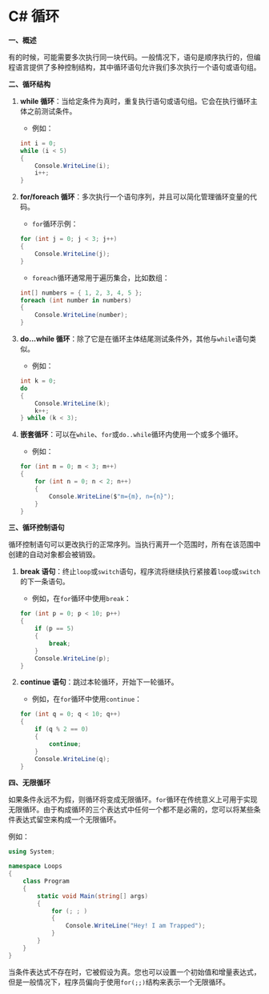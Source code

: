 # C# 循环

**一、概述**

有的时候，可能需要多次执行同一块代码。一般情况下，语句是顺序执行的，但编程语言提供了多种控制结构，其中循环语句允许我们多次执行一个语句或语句组。

**二、循环结构**

1. **while 循环**：当给定条件为真时，重复执行语句或语句组。它会在执行循环主体之前测试条件。
   - 例如：
   ```csharp
   int i = 0;
   while (i < 5)
   {
       Console.WriteLine(i);
       i++;
   }
   ```

2. **for/foreach 循环**：多次执行一个语句序列，并且可以简化管理循环变量的代码。
   - `for`循环示例：
   ```csharp
   for (int j = 0; j < 3; j++)
   {
       Console.WriteLine(j);
   }
   ```
   - `foreach`循环通常用于遍历集合，比如数组：
   ```csharp
   int[] numbers = { 1, 2, 3, 4, 5 };
   foreach (int number in numbers)
   {
       Console.WriteLine(number);
   }
   ```

3. **do...while 循环**：除了它是在循环主体结尾测试条件外，其他与`while`语句类似。
   - 例如：
   ```csharp
   int k = 0;
   do
   {
       Console.WriteLine(k);
       k++;
   } while (k < 3);
   ```

4. **嵌套循环**：可以在`while`、`for`或`do..while`循环内使用一个或多个循环。
   - 例如：
   ```csharp
   for (int m = 0; m < 3; m++)
   {
       for (int n = 0; n < 2; n++)
       {
           Console.WriteLine($"m={m}, n={n}");
       }
   }
   ```

**三、循环控制语句**

循环控制语句可以更改执行的正常序列。当执行离开一个范围时，所有在该范围中创建的自动对象都会被销毁。

1. **break 语句**：终止`loop`或`switch`语句，程序流将继续执行紧接着`loop`或`switch`的下一条语句。
   - 例如，在`for`循环中使用`break`：
   ```csharp
   for (int p = 0; p < 10; p++)
   {
       if (p == 5)
       {
           break;
       }
       Console.WriteLine(p);
   }
   ```

2. **continue 语句**：跳过本轮循环，开始下一轮循环。
   - 例如，在`for`循环中使用`continue`：
   ```csharp
   for (int q = 0; q < 10; q++)
   {
       if (q % 2 == 0)
       {
           continue;
       }
       Console.WriteLine(q);
   }
   ```

**四、无限循环**

如果条件永远不为假，则循环将变成无限循环。`for`循环在传统意义上可用于实现无限循环。由于构成循环的三个表达式中任何一个都不是必需的，您可以将某些条件表达式留空来构成一个无限循环。

例如：
```csharp
using System;

namespace Loops
{
    class Program
    {
        static void Main(string[] args)
        {
            for (; ; )
            {
                Console.WriteLine("Hey! I am Trapped");
            }
        }
    }
}
```

当条件表达式不存在时，它被假设为真。您也可以设置一个初始值和增量表达式，但是一般情况下，程序员偏向于使用`for(;;)`结构来表示一个无限循环。